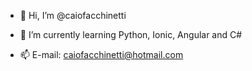- 👋 Hi, I’m @caiofacchinetti

- 🌱 I’m currently learning Python, Ionic, Angular and C#

- 📫 E-mail: caiofacchinetti@hotmail.com

<!---
caiofacchinetti/caiofacchinetti is a ✨ special ✨ repository because its `README.md` (this file) appears on your GitHub profile.
You can click the Preview link to take a look at your changes.
--->

